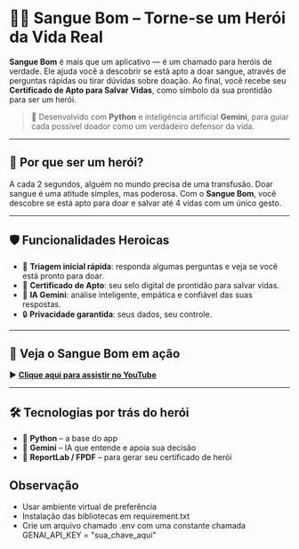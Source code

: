 # 🦸‍♂️ Sangue Bom – Torne-se um Herói da Vida Real

**Sangue Bom** é mais que um aplicativo — é um chamado para heróis de verdade. Ele ajuda você a descobrir se está apto a doar sangue, através de perguntas rápidas ou tirar dúvidas sobre doação. Ao final, você recebe seu **Certificado de Apto para Salvar Vidas**, como símbolo da sua prontidão para ser um herói.

> 🧬 Desenvolvido com **Python** e inteligência artificial **Gemini**, para guiar cada possível doador como um verdadeiro defensor da vida.

---

## 🦸 Por que ser um herói?

A cada 2 segundos, alguém no mundo precisa de uma transfusão. Doar sangue é uma atitude simples, mas poderosa. Com o **Sangue Bom**, você descobre se está apto para doar e salvar até 4 vidas com um único gesto.

---

## 🛡️ Funcionalidades Heroicas

- 🧭 **Triagem inicial rápida**: responda algumas perguntas e veja se você está pronto para doar.
- 📜 **Certificado de Apto**: seu selo digital de prontidão para salvar vidas.
- 🤖 **IA Gemini**: análise inteligente, empática e confiável das suas respostas.
- 🔒 **Privacidade garantida**: seus dados, seu controle.

---

## 🎥 Veja o Sangue Bom em ação

▶️ **[Clique aqui para assistir no YouTube](https://youtu.be/SkXhwnP_DUw)**

---

## 🛠️ Tecnologias por trás do herói

- 🐍 **Python** – a base do app
- 🧠 **Gemini** – IA que entende e apoia sua decisão
- 📄 **ReportLab / FPDF** – para gerar seu certificado de herói

## Observação
- Usar ambiente virtual de preferência
- Instalação das bibliotecas em requirement.txt
- Crie um arquivo chamado .env com uma constante chamada GENAI_API_KEY = "sua_chave_aqui"
